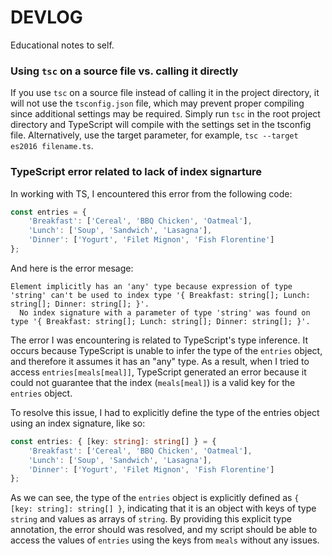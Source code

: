 # DEVLOG

Educational notes to self.

### Using `tsc` on a source file vs. calling it directly
If you use `tsc` on a source file instead of calling it in the project directory, it will not use the `tsconfig.json` file, which may prevent proper compiling since additional settings may be required. Simply run `tsc` in the root project directory and TypeScript will compile with the settings set in the tsconfig file. Alternatively, use the target parameter, for example, `tsc --target es2016 filename.ts`.

### TypeScript error related to lack of index signarture
In working with TS, I encountered this error from the following code:
```typescript
const entries = {
    'Breakfast': ['Cereal', 'BBQ Chicken', 'Oatmeal'],
    'Lunch': ['Soup', 'Sandwich', 'Lasagna'],
    'Dinner': ['Yogurt', 'Filet Mignon', 'Fish Florentine']
};
```

And here is the error mesage:

```
Element implicitly has an 'any' type because expression of type 'string' can't be used to index type '{ Breakfast: string[]; Lunch: string[]; Dinner: string[]; }'.
  No index signature with a parameter of type 'string' was found on type '{ Breakfast: string[]; Lunch: string[]; Dinner: string[]; }'.
```

The error I was encountering is related to TypeScript's type inference. It occurs because TypeScript is unable to infer the type of the `entries` object, and therefore it assumes it has an "any" type. As a result, when I tried to access `entries[meals[meal]]`, TypeScript generated an error because it could not guarantee that the index (`meals[meal]`) is a valid key for the `entries` object.

To resolve this issue, I had to explicitly define the type of the entries object using an index signature, like so:

```typescript
const entries: { [key: string]: string[] } = {
    'Breakfast': ['Cereal', 'BBQ Chicken', 'Oatmeal'],
    'Lunch': ['Soup', 'Sandwich', 'Lasagna'],
    'Dinner': ['Yogurt', 'Filet Mignon', 'Fish Florentine']
};
```

As we can see, the type of the `entries` object is explicitly defined as `{ [key: string]: string[] }`, indicating that it is an object with keys of type `string` and values as arrays of `string`. By providing this explicit type annotation, the error should was resolved, and my script should be able to access the values of `entries` using the keys from `meals` without any issues.
